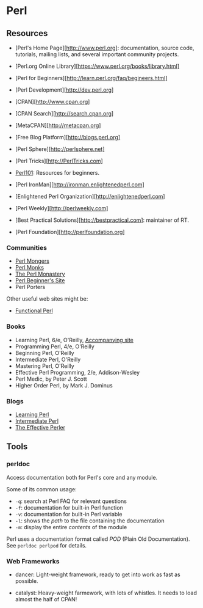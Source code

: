 Perl
====

Resources
---------

 - [Perl's Home Page][http://www.perl.org]:  documentation, source code, tutorials,
   mailing lists, and several important community projects.

 - [Perl.org Online Library][https://www.perl.org/books/library.html]
 - [Perl for Beginners][http://learn.perl.org/faq/begineers.html]
 - [Perl Development][http://dev.perl.org]
 - [CPAN][http://www.cpan.org]
 - [CPAN Search][http://search.cpan.org]
 - [MetaCPAN][http://metacpan.org]
 - [Free Blog Platform][http://blogs.perl.org]
 - [Perl Sphere][http://perlsphere.net]
 - [Perl Tricks][http://PerlTricks.com]
 - [Perl101](http://perl101.org/): Resources for beginners.
 - [Perl IronMan][http://ironman.enlightenedperl.com]
 - [Enlightened Perl Organization][http://enlightenedperl.com]
 - [Perl Weekly][http://perlweekly.com]
 - [Best Practical Solutions][http://bestpractical.com]:  maintainer of RT.
 - [Perl Foundation][http://perlfoundation.org]

### Communities

 - [Perl Mongers](http://www.pm.org/)
 - [Perl Monks](http://perlmonks.org/)
 - [The Perl Monastery](http://www.perlmonks.org)
 - [Perl Beginner's Site](http://perl-begin.org/)
 - Perl Porters

Other useful web sites might be:

 - [Functional Perl](http://functional-perl.org/)

### Books

 - Learning Perl, 6/e, O'Reilly, [Accompanying site](http://www.learning-perl.com)
 - Programming Perl, 4/e, O'Reilly
 - Beginning Perl, O'Reilly
 - Intermediate Perl, O'Reilly
 - Mastering Perl, O'Reilly
 - Effective Perl Programming, 2/e, Addison-Wesley
 - Perl Medic, by Peter J. Scott
 - Higher Order Perl, by Mark J. Dominus

### Blogs

 - [Learning Perl](http://www.learning-perl.com/)
 - [Intermediate Perl](http://www.intermediateperl.com/)
 - [The Effective Perler](http://www.effectiveperlprogramming.com/)


Tools
-----

### perldoc

Access documentation both for Perl's core and any module.

Some of its common usage:

 - `-q`:	search at Perl FAQ for relevant questions
 - `-f`:	documentation for built-in Perl function
 - `-v`:	documentation for built-in Perl variable
 - `-l`:	shows the *path* to the file containing the documentation
 - `-m`:	display the entire *contents* of the module

Perl uses a documentation format called *POD* (Plain Old Documentation).
See `perldoc perlpod` for details.


### Web Frameworks

 - dancer:
   Light-weight framework, ready to get into work as fast as possible.

 - catalyst:
   Heavy-weight farmework, with lots of whistles.  It needs to load almost
   the half of CPAN!
